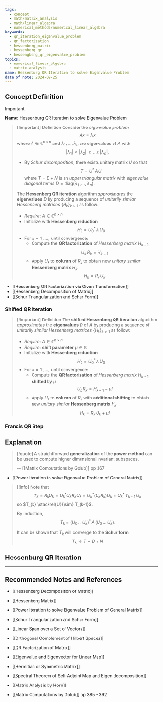 ```yaml
---
tags:
  - concept
  - math/matrix_analysis
  - math/linear_algebra
  - numerical_methods/numerical_linear_algebra
keywords:
  - qr_iteration_eigenvalue_problem
  - qr_factorization
  - hessenberg_matrix
  - hessenberg_qr
  - hessengberg_qr_eigenvalue_problem
topics:
  - numerical_linear_algebra
  - matrix_analysis
name: Hessenburg QR Iteration to solve Eigenvalue Problem
date of note: 2024-09-25
---
```


## Concept Definition

>[!important]
>**Name**: Hessenburg QR Iteration to solve Eigenvalue Problem

>[!important] Definition
>Consider the *eigenvalue problem* $$Ax = \lambda x$$ where $A\in \mathbb{C}^{n\times n}$ and $\lambda_{1} \,{,}\ldots{,}\,\lambda_{n}$ are eigenvalues of $A$ with $$|\lambda_{1}| > |\lambda_{2}| \,{\ge}\ldots{\ge}\,|\lambda_{n}|.$$
>- By *Schur decomposition*, there exists unitary matrix $U$ so that $$T = U^{*}\,A\,U$$ where $T= D + N$ is an *upper triangular matrix* with *eigenvalue diagonal terms* $D = \text{diag}(\lambda_{1}\,{,}\ldots{,}\,\lambda_{n}).$
>
>The **Hessenberg QR iteration** algorithm *approximates* the **eigenvalues** $D$ by producing a sequence of *unitarily similar Hessenberg matrices* $\{H_{k}\}_{k\ge 1}$ as follow:
>- *Require*: $A\in \mathbb{C}^{n\times n}$
>- Initialize with **Hessenberg reduction** $$H_{0} = U_{0}^{*}\,A\,U_{0}$$
>- For $k=1\,{,}\ldots{,}\,$ until convergence:
>	- Compute the **QR factorization** of *Hessenberg matrix* $H_{k-1}$ $$U_{k}\,R_{k} = H_{k-1}$$
>	- Apply $U_{k}$ to **column** of $R_{k}$ to obtain new *unitary similar* **Hessenberg matrix** $H_{k}$ $$H_{k} = R_{k}\,U_{k}$$


- [[Hessenberg QR Factorization via Given Transformation]]
- [[Hessenberg Decomposition of Matrix]]
- [[Schur Triangularization and Schur Form]]

### Shifted QR Iteration

>[!important] Definition
>The **shifted Hessenberg QR iteration** algorithm *approximates* the **eigenvalues** $D$ of $A$ by producing a sequence of *unitarily similar Hessenberg matrices* $\{H_{k}\}_{k\ge 1}$ as follow:
>- *Require*: $A\in \mathbb{C}^{n\times n}$
>- *Require*: **shift parameter** $\mu\in \mathbb{R}$
>- Initialize with **Hessenberg reduction** $$H_{0} = U_{0}^{*}\,A\,U_{0}$$
>- For $k=1\,{,}\ldots{,}\,$ until convergence:
>	- Compute the **QR factorization** of *Hessenberg matrix* $H_{k-1}$ **shifted by** $\mu$  $$U_{k}\,R_{k} = H_{k-1} -\mu I$$
>	- Apply $U_{k}$ to **column** of $R_{k}$ with **additional shifting** to obtain new *unitary similar* **Hessenberg matrix** $H_{k}$ $$H_{k} = R_{k}\,U_{k} + \mu I$$

### Francis QR Step




## Explanation

>[!quote]
>A straightforward **generalization** of the **power method** can be used to compute higher  dimensional invariant subspaces.
>
>-- [[Matrix Computations by Golub]] pp 367

- [[Power Iteration to solve Eigenvalue Problem of General Matrix]]

>[!info]
>Note that $$T_{k} = R_{k}U_{k} = U_{k}^{*}U_{k}R_{k}U_{k} = U_{k}^{*}(U_{k}R_{k})U_{k} = U_{k}^{*}\,T_{k-1}\,U_{k}$$ so $T_{k}  \stackrel{U}{\sim} T_{k-1}$.
>
>By induction, $$T_{k} = \left(U_{0}\,{}\ldots{}\,U_{k}\right)^{*}\,A\,\left(U_{0}\,{}\ldots{}\,U_{k}\right).$$
>
>It can be shown that $T_{k}$ will converge to the **Schur form** $$T_{k} \to T = D+N$$

## Hessenburg QR Iteration







-----------
##  Recommended Notes and References




- [[Hessenberg Decomposition of Matrix]]
- [[Hessenberg Matrix]]

- [[Power Iteration to solve Eigenvalue Problem of General Matrix]]
- [[Schur Triangularization and Schur Form]]




- [[Linear Span over a Set of Vectors]]
- [[Orthogonal Complement of Hilbert Spaces]]
- [[QR Factorization of Matrix]]

- [[Eigenvalue and Eigenvector for Linear Map]]
- [[Hermitian or Symmetric Matrix]]
- [[Spectral Theorem of Self-Adjoint Map and Eigen decomposition]]


- [[Matrix Analysis by Horn]]
- [[Matrix Computations by Golub]] pp 385 - 392